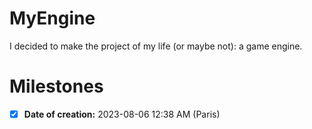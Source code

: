 # MyEngine
I decided to make the project of my life (or maybe not): a game engine.

# Milestones
* [X] **Date of creation:** 2023-08-06 12:38 AM (Paris)
